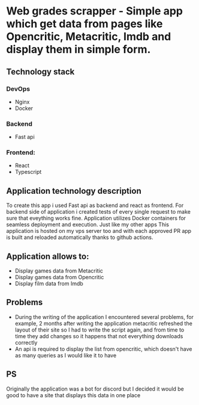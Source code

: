 # Web grades scrapper - Simple app which get data from pages like Opencritic, Metacritic, Imdb and display them in simple form. 


## Technology stack

### DevOps
- Nginx
- Docker
### Backend 
- Fast api
### Frontend:
- React
- Typescript

## Application technology description

To create this app i used Fast api as backend and react as frontend. For backend side of application i created tests of every single request to make sure that eveything works fine. Application utilizes Docker containers for seamless deployment and execution. 
Just like my other apps This application is hosted on my vps server too and with each approved PR app is built and reloaded automatically thanks to github actions.

## Application allows to:

- Display games data from Metacritic
- Display games data from Opencritic
- Display film data from Imdb

## Problems
- During the writing of the application I encountered several problems, for example, 
2 months after writing the application metacritic refreshed the layout of their site so I had to write the script again, and from time to time they add changes so it happens that not everything downloads correctly
- An api is required to display the list from opencritic, which doesn't have as many queries as I would like it to have

## PS
Originally the application was a bot for discord but I decided it would be good to have a site that displays this data in one place
